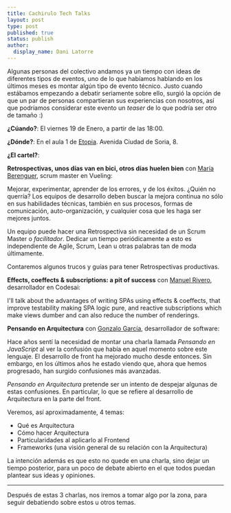 ```yaml
---
title: Cachirulo Tech Talks
layout: post
type: post
published: true
status: publish
author:
  display_name: Dani Latorre
---
```


Algunas personas del colectivo andamos ya un tiempo con ideas de diferentes tipos de eventos, uno de lo que habíamos hablando en los últimos meses es montar algún tipo de evento técnico. Justo cuando estábamos empezando a debatir seriamente sobre ello, surgió la opción de que un par de personas compartieran sus experiencias con nosotros, así que podríamos considerar este evento un *teaser* de lo que podría ser otro de tamaño :)

**¿Cúando?**: El viernes 19 de Enero, a partir de las 18:00.

**¿Dónde?**: En el aula 1 de [Etopia](http://www.zaragoza.es/ciudad/centros/detalle_Centro?id=5105). Avenida Ciudad de Soria, 8.

**¿El cartel?**:

**Retrospectivas, unos días van en bici, otros días huelen bien** con [María Berenguer](https://twitter.com/merybere), scrum master en Vueling:

Mejorar, experimentar, aprender de los errores, y de los éxitos. ¿Quién no querría? Los equipos de desarrollo deben buscar la mejora continua no sólo en sus habilidades técnicas, también en sus procesos, formas de comunicación, auto-organización, y cualquier cosa que les haga ser mejores juntos.

Un equipo puede hacer una Retrospectiva sin necesidad de un Scrum Master o *facilitador*. Dedicar un tiempo periódicamente a esto es independiente de Agile, Scrum, Lean u otras palabras tan de moda últimamente.

Contaremos algunos trucos y guías para tener Retrospectivas productivas.

**Effects, coeffects & subscriptions: a pit of success** con [Manuel Rivero](https://twitter.com/trikitrok), desarrollador en Codesai:

 I'll talk about the advantages of writing SPAs using effects & coeffects, that improve testability making SPA logic pure, and reactive  subscriptions which make views dumber and can also reduce the number of  renderings.

**Pensando en Arquitectura** con [Gonzalo García](https://twitter.com/g_nz_), desarrollador de software:

Hace años sentí la necesidad de montar una charla llamada *Pensando en  JavaScript* al ver la confusión que había en aquel momento sobre este  lenguaje. El desarrollo de front ha mejorado mucho desde entonces.  Sin embargo, en los últimos años he estado viendo que, ahora que hemos  progresado, han surgido confusiones más avanzadas.

*Pensando en  Arquitectura* pretende ser un intento de despejar algunas de estas confusiones. En particular, lo que se refiere al desarrollo de  Arquitectura en la parte del front.

Veremos, así aproximadamente, 4 temas:

- Qué es Arquitectura
- Cómo hacer Arquitectura
- Particularidades al aplicarlo al Frontend
- Frameworks (una visión general de su relación con la Arquitectura)

La intención además es que esto no quede en una charla, sino dejar un tiempo posterior, para un poco de debate abierto en el que todos puedan plantear sus ideas y opiniones.

___

Después de estas 3 charlas, nos iremos a tomar algo por la zona, para seguir debatiendo sobre estos u otros temas.

